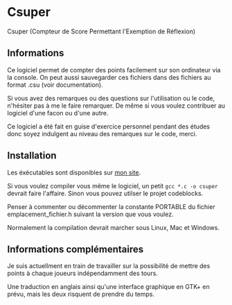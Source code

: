 Csuper
======

Csuper (Compteur de Score Permettant l'Exemption de Réflexion)

Informations
-----------

Ce logiciel permet de compter des points facilement sur son ordinateur via la console.
On peut aussi sauvegarder ces fichiers dans des fichiers au format .csu (voir documentation).

Si vous avez des remarques ou des questions sur l'utilisation ou le code, n'hésiter pas à me le faire remarquer. De même si vous voulez contribuer au logiciel d'une facon ou d'une autre.

Ce logiciel a été fait en guise d'exercice personnel pendant des études donc soyez indulgent au niveau des remarques sur le code, merci.

Installation
-----------
Les éxécutables sont disponibles sur [mon site](http://dalan.netne.net/wordpress).

Si vous voulez compiler vous même le logiciel, un petit `gcc *.c -o csuper` devrait faire l'affaire. Sinon vous pouvez utilser le projet codeblocks.

Penser à commenter ou décommenter la constante PORTABLE du fichier emplacement_fichier.h suivant la version que vous voulez.

Normalement la compilation devrait marcher sous Linux, Mac et Windows.

Informations complémentaires
----------------------------
Je suis actuellment en train de travailler sur la possibilité de mettre des points à chaque joueurs indépendamment des tours.

Une traduction en anglais ainsi qu'une interface graphique en GTK+ en prévu, mais les deux risquent de prendre du temps.